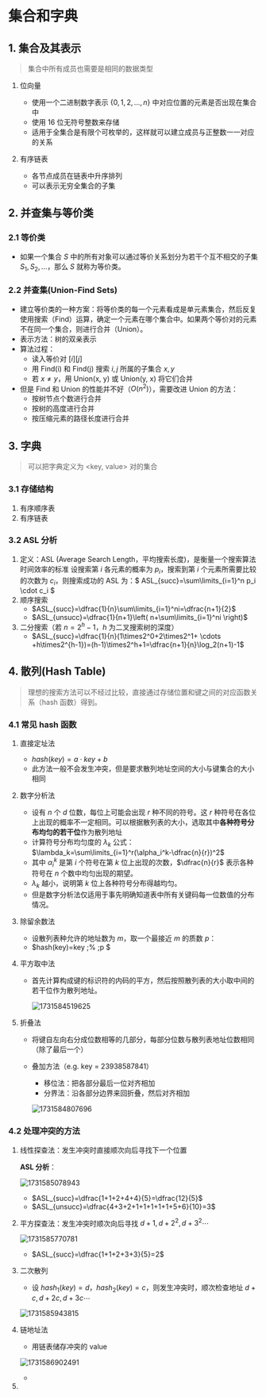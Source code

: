 # 集合和字典

## 1. 集合及其表示

>  集合中所有成员也需要是相同的数据类型

1. 位向量
   + 使用一个二进制数字表示 $\{0,1,2,...,n\}$ 中对应位置的元素是否出现在集合中
   + 使用 16 位无符号整数来存储
   + 适用于全集合是有限个可枚举的，这样就可以建立成员与正整数一一对应的关系

2. 有序链表
   + 各节点成员在链表中升序排列
   + 可以表示无穷全集合的子集

## 2. 并查集与等价类

### 2.1 等价类

+ 如果一个集合 $S$ 中的所有对象可以通过等价关系划分为若干个互不相交的子集 $S_1,S_2,...$，那么 $S$ 就称为等价类。

### 2.2 并查集(Union-Find Sets)

+ 建立等价类的一种方案：将等价类的每一个元素看成是单元素集合，然后反复使用搜索（Find）运算，确定一个元素在哪个集合中。如果两个等价对的元素不在同一个集合，则进行合并（Union）。
+ 表示方法：树的双亲表示
+ 算法过程：
  + 读入等价对 $[i][j]$
  + 用 Find(i) 和 Find(j) 搜索 $i,j$ 所属的子集合 $x,y$
  + 若 $x\ne y$，用 Union(x, y) 或 Union(y, x) 将它们合并
+ 但是 Find 和 Union 的性能并不好（$O(n^2)$），需要改进 Union 的方法：
  + 按树节点个数进行合并
  + 按树的高度进行合并
  + 按压缩元素的路径长度进行合并

## 3. 字典

> 可以把字典定义为 <key, value> 对的集合

### 3.1 存储结构

1. 有序顺序表
2. 有序链表

### 3.2 ASL 分析

1. 定义：ASL (Average Search Length，平均搜索长度)，是衡量一个搜索算法时间效率的标准
   设搜索第 $i$ 各元素的概率为 $p_i$，搜索到第 $i$ 个元素所需要比较的次数为 $c_i$，则搜索成功的 ASL 为：$ ASL_{succ}=\sum\limits_{i=1}^n p_i \cdot c_i $
2. 顺序搜索
   + $ASL_{succ}=\dfrac{1}{n}\sum\limits_{i=1}^ni=\dfrac{n+1}{2}$
   + $ASL_{unsucc}=\dfrac{1}{n+1}\left( n+\sum\limits_{i=1}^ni \right)$
3. 二分搜索（若 $n=2^h-1$，$h$ 为二叉搜索树的深度）
   + $ASL_{succ}=\dfrac{1}{n}(1\times2^0+2\times2^1+ \cdots +h\times2^{h-1})=(h-1)\times2^h+1=\dfrac{n+1}{n}\log_2(n+1)-1$

## 4. 散列(Hash Table)

> 理想的搜索方法可以不经过比较，直接通过存储位置和键之间的对应函数关系（hash 函数）得到。

### 4.1 常见 hash 函数

1. 直接定址法

   + $hash(key)=a\cdot key+b$
   + 此方法一般不会发生冲突，但是要求散列地址空间的大小与键集合的大小相同

2. 数字分析法

   + 设有 $n$ 个 $d$ 位数，每位上可能会出现 $r$ 种不同的符号。这 $r$ 种符号在各位上出现的概率不一定相同。可以根据散列表的大小，选取其中**各种符号分布均匀的若干位**作为散列地址
   + 计算符号分布均匀度的 $\lambda_k$ 公式：$\lambda_k=\sum\limits_{i=1}^r(\alpha_i^k-\dfrac{n}{r})^2$
   + 其中 $\alpha_i^k$ 是第 $i$ 个符号在第 $k$ 位上出现的次数，$\dfrac{n}{r}$ 表示各种符号在 $n$ 个数中均匀出现的期望。
   + $\lambda_k$ 越小，说明第 $k$ 位上各种符号分布得越均匀。
   + 但是数字分析法仅适用于事先明确知道表中所有关键码每一位数值的分布情况。

3. 除留余数法

   + 设散列表种允许的地址数为 $m$，取一个最接近 $m$ 的质数 $p$：
   + $hash(key)=key \;\% \;p $

4. 平方取中法

   + 首先计算构成键的标识符的内码的平方，然后按照散列表的大小取中间的若干位作为散列地址。

     ![1731584519625](集合和字典.assets/1731584519625.png)

5. 折叠法

   + 将键自左向右分成位数相等的几部分，每部分位数与散列表地址位数相同（除了最后一个）

   + 叠加方法（e.g. key = 23938587841）

     + 移位法：把各部分最后一位对齐相加
     + 分界法：沿各部分边界来回折叠，然后对齐相加

     ![1731584807696](集合和字典.assets/1731584807696.png)

### 4.2 处理冲突的方法

1. 线性探查法：发生冲突时直接顺次向后寻找下一个位置

   **ASL 分析**：

   ![1731585078943](集合和字典.assets/1731585078943.png)

   + $ASL_{succ}=\dfrac{1+1+2+4+4}{5}=\dfrac{12}{5}$
   + $ASL_{unsucc}=\dfrac{4+3+2+1+1+1+1+1+5+6}{10}=3$

2. 平方探查法：发生冲突时顺次向后寻找 $d+1,d+2^2,d+3^2\cdots​$

   ![1731585770781](集合和字典.assets/1731585770781.png)

   + $ASL_{succ}=\dfrac{1+1+2+3+3}{5}=2$

3. 二次散列

   + 设 $hash_1(key)=d$，$hash_2(key)=c$，则发生冲突时，顺次检查地址 $d+c,d+2c,d+3c \cdots$

   ![1731585943815](集合和字典.assets/1731585943815.png)

4. 链地址法

   + 用链表储存冲突的 value

   ![1731586902491](集合和字典.assets/1731586902491.png)

   + 

5. 